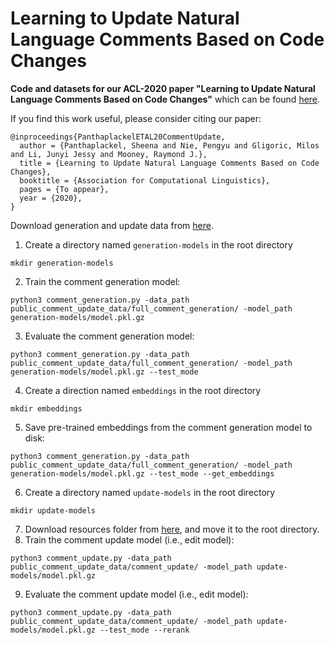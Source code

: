 # Learning to Update Natural Language Comments Based on Code Changes

**Code and datasets for our ACL-2020 paper "Learning to Update Natural Language Comments Based on Code Changes"** which can be found [here](https://arxiv.org/abs/2004.12169).

If you find this work useful, please consider citing our paper:

```
@inproceedings{PanthaplackelETAL20CommentUpdate,
  author = {Panthaplackel, Sheena and Nie, Pengyu and Gligoric, Milos and Li, Junyi Jessy and Mooney, Raymond J.},
  title = {Learning to Update Natural Language Comments Based on Code Changes},
  booktitle = {Association for Computational Linguistics},
  pages = {To appear},
  year = {2020},
}
```

Download generation and update data from [here](https://drive.google.com/open?id=12VMmdE67bp5UFYIoBUf0ibKGXFCH6fQo).

1. Create a directory named `generation-models` in the root directory
```
mkdir generation-models
```
2. Train the comment generation model:
```
python3 comment_generation.py -data_path public_comment_update_data/full_comment_generation/ -model_path generation-models/model.pkl.gz
```
3. Evaluate the comment generation model:
```
python3 comment_generation.py -data_path public_comment_update_data/full_comment_generation/ -model_path generation-models/model.pkl.gz --test_mode
```
4. Create a direction named `embeddings` in the root directory
```
mkdir embeddings
```
5. Save pre-trained embeddings from the comment generation model to disk:
```
python3 comment_generation.py -data_path public_comment_update_data/full_comment_generation/ -model_path generation-models/model.pkl.gz --test_mode --get_embeddings
```
6. Create a directory named `update-models` in the root directory
```
mkdir update-models
```
7. Download resources folder from [here](https://drive.google.com/drive/folders/1YZB7FK58LcDCpabj7hlD5vQx_axbdBCQ?usp=sharing), and move it to the root directory.
8. Train the comment update model (i.e., edit model):
```
python3 comment_update.py -data_path public_comment_update_data/comment_update/ -model_path update-models/model.pkl.gz
```
9. Evaluate the comment update model (i.e., edit model):
```
python3 comment_update.py -data_path public_comment_update_data/comment_update/ -model_path update-models/model.pkl.gz --test_mode --rerank
```
